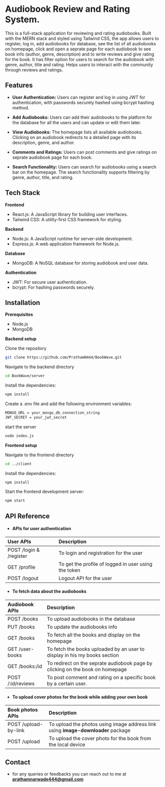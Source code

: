 

# Audiobook Review and Rating System.

This is a full-stack application for reviewing and rating audiobooks. Built with the MERN stack and styled using Tailwind CSS, the app allows users to register, log in, add audiobooks for database, see the list of all audiobooks on homepage, click and open a seprate page for each audiobook to see book info (author, genre, description) and to write reviews and give rating for the book. It has filter option for users to search for the audiobook with genre, author, title and rating. Helps users to interact with the community through reviews and ratings.


## Features

- **User Authentication:** Users can register and log in using JWT for authentication, with passwords securely hashed using bcrypt hashing method.

- **Add Audiobooks:** Users can add their audiobooks to the platform for the database for all the users and can update or edit them later.

- **View Audiobooks:** The homepage lists all available audiobooks. Clicking on an audiobook redirects to a detailed page with its description, genre, and author.

- **Comments and Ratings:** Users can post comments and give ratings on seprate audiobook page for each book.

- **Search Functionality:** Users can search for audiobooks using a search bar on the homepage. The search functionality supports filtering by genre, author, title, and rating.

## Tech Stack

**Frontend**

- React.js: A JavaScript library for building user interfaces.
- Tailwind CSS: A utility-first CSS framework for styling.

**Backend**
- Node.js: A JavaScript runtime for server-side development.
- Express.js: A web application framework for Node.js.

**Database**
- MongoDB: A NoSQL database for storing audiobook and user data.

**Authentication**
- JWT: For secure user authentication.
- bcrypt: For hashing passwords securely.



## Installation

**Prerequisites**
- Node.js
- MongoDB

**Backend setup**

Clone the repository
```bash
git clone https://github.com/PrathamN444/BookWave.git
```
Navigate to the backend directory
```bash
cd BookWave/server
```

Install the dependencies:
```bash
npm install
```

Create a .env file and add the following environment variables:
```bash
MONGO_URL = your_mongo_db_connection_string
JWT_SECRET = your_jwt_secret
```

start the server
```bash
node index.js
```


**Frontend setup**

Navigate to the frontend directory
```bash
cd ../client
```

Install the dependencies:
```bash
npm install
```

Start the frontend development server:
```bash
npm start
```


    
## API Reference

- #### APIs for user authentication


| User APIs      | Description                |
| :-------- | :------------------------- |
| POST /login & /register | To login and registration for the user|
| GET /profile | To get the profile of logged in user using the token |
| POST /logout | Logout API for the user |


- #### To fetch data about the audiobooks


| Audiobook APIs      | Description                |
| :-------- | :------------------------- |
| POST /books | To upload audiobooks in the database |
| PUT /books | To update the audiobooks info |
| GET /books | To fetch all the books and display on the homepage |
| GET /user-books | To fetch the books uploaded by an user to display in his my books section |
| GET /books:/id | To redirect on the seprate audiobook page by clicking on the book on homepage |
| POST /:id/reviews | To post comment and rating on a specific book by a certain user. |

- #### To upload cover photos for the book while adding your own book

| Book photos APIs      | Description                |
| :-------- | :------------------------- |
| POST /upload-by-link | To upload the photos using image address link using **image-downloader** package|
| POST /upload| To upload the cover photo for the book from the local device |


## Contact

- for any queries or feedbacks you can reach out to me at **prathamnarwade444@gmail.com**


